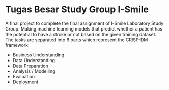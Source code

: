 # Tugas Besar Study Group I-Smile

A final project to complete the final assignment of I-Smile Laboratory Study Group. Making machine learning models that predict whether a patient has the potential to have a stroke or not based on the given training dataset. The tasks are separated into 6 parts which represent the CRISP-DM framework: 
- Business Understanding
- Data Understanding
- Data Preparation
- Analysis / Modelling
- Evaluation
- Deployment
